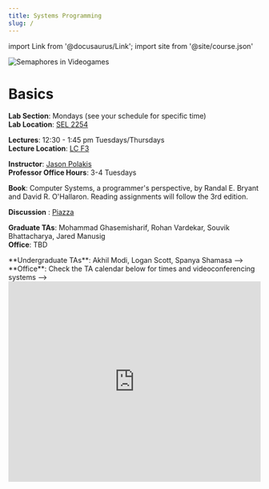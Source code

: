 ```yaml
---
title: Systems Programming
slug: /
---
```

import Link from '@docusaurus/Link';
import site from '@site/course.json'

![Semaphores in Videogames](../static/img/factorio-semaphore.gif)

# Basics
**Lab Section**: Mondays (see your schedule for specific time)  
**Lab Location**: [SEL 2254][sel] <!-- Small discussions happen on the class Zoom, while the main video feed is broadcast via YouTube Live. -->

**Lectures**: 12:30 - 1:45 pm Tuesdays/Thursdays  <!-- 3:30 - 4:45 pm Thursdays via (videoconferencing system tbd)  -->  
**Lecture Location**: [LC F3][lcf3] <!-- Small discussions happen on the class Zoom, while the main video feed is broadcast via YouTube Live. -->

**Instructor**: [Jason Polakis][jpolakis]  
**Professor Office Hours**: 3-4 Tuesdays  <!-- 3:30 - 4:45 pm Tuesdays via [Zoom](https://uic.zoom.us/my/ckanich)  -->  
<!-- **Office**: [Zoom](https://uic.zoom.us/my/ckanich) but I'm also available on MS Teams and discord -->

**Book**: Computer Systems, a programmer's perspective, by Randal E. Bryant and David R. O'Hallaron. Reading assignments will follow the 3rd edition.

**Discussion** : [Piazza][piazza]

**Graduate TAs**: Mohammad Ghasemisharif, Rohan Vardekar, Souvik Bhattacharya, Jared Manusig  <!-- Rohan Vardekar, Shubham Singh, Mohammad Ghasemisharif -->  
**Office**: TBD  <!-- Check the TA calendar below for times and videoconferencing systems -->

<!-->**Undergraduate TAs**: Akhil Modi, Logan Scott, Spanya Shamasa -->
<!-->**Office**: Check the TA calendar below for times and videoconferencing systems -->

<iframe src="https://calendar.google.com/calendar/embed?src=c_cjbal92rc5ibhrktmg4vn74pi8%40group.calendar.google.com&ctz=America%2FChicago" style={{border: 0}} width="100%" height="400" frameBorder="0" scrolling="no"></iframe>


[pi]: http://mazur.harvard.edu/research/detailspage.php?rowid=8
[jpolakis]: https://www.cs.uic.edu/~polakis/
[piazza]: https://piazza.com/class/ksj1cea7uju4z9
[lcf3]: https://maps.uic.edu/?bl=604F
[sel]: https://maps.uic.edu/?bl=607
